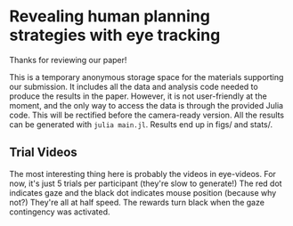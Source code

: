 # Revealing human planning strategies with eye tracking

Thanks for reviewing our paper!

This is a temporary anonymous storage space for the materials supporting our submission. It includes all the data and analysis code needed to produce the results in the paper. However, it is not user-friendly at the moment, and the only way to access the data is through the provided Julia code. This will be rectified before the camera-ready version. All the results can be generated with `julia main.jl`. Results end up in figs/ and stats/.

## Trial Videos
The most interesting thing here is probably the videos in eye-videos. For now, it's just 5 trials per participant (they're slow to generate!) The red dot indicates gaze and the black dot indicates mouse position (because why not?) They're all at half speed. The rewards turn black when the gaze contingency was activated.